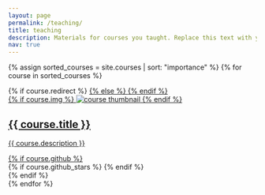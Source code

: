 ```yaml
---
layout: page
permalink: /teaching/
title: teaching
description: Materials for courses you taught. Replace this text with your description.
nav: true
---
```



<div class="courses grid">

  {% assign sorted_courses = site.courses | sort: "importance" %}
  {% for course in sorted_courses %}
  <div class="grid-item">
    {% if course.redirect %}
    <a href="{{ course.redirect }}" target="_blank">
    {% else %}
    <a href="{{ course.url | relative_url }}">
    {% endif %}
      <div class="card hoverable">
        {% if course.img %}
        <img src="{{ course.img | relative_url }}" alt="course thumbnail">
        {% endif %}
        <div class="card-body">
          <h2 class="card-title text-lowercase">{{ course.title }}</h2>
          <p class="card-text">{{ course.description }}</p>
          <div class="row ml-1 mr-1 p-0">
            {% if course.github %}
            <div class="github-icon">
              <div class="icon" data-toggle="tooltip" title="Code Repository">
                <a href="{{ course.github }}" target="_blank"><i class="fab fa-github gh-icon"></i></a>
              </div>
              {% if course.github_stars %}
              <span class="stars" data-toggle="tooltip" title="GitHub Stars">
                <i class="fas fa-star"></i>
                <span id="{{ course.github_stars }}-stars"></span>
              </span>
              {% endif %}
            </div>
            {% endif %}
          </div>
        </div>
      </div>
    </a>
  </div>
{% endfor %}

</div>